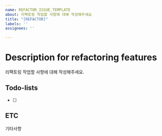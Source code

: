 ```yaml
---
name: REFACTOR_ISSUE_TEMPLATE
about: 리팩토링 작업할 사항에 대해 작성해주세요
title: "[REFACTOR]"
labels: ''
assignees: ''

---
```


# Description for refactoring features
리팩토링 작업할 사항에 대해 작성해주세요.

## Todo-lists
- [ ]

## ETC
기타사항
